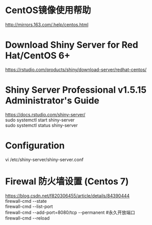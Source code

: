# CentOS镜像使用帮助
http://mirrors.163.com/.help/centos.html

# Download Shiny Server for Red Hat/CentOS 6+
https://rstudio.com/products/shiny/download-server/redhat-centos/

# Shiny Server Professional v1.5.15 Administrator's Guide
https://docs.rstudio.com/shiny-server/   
sudo systemctl start shiny-server   
sudo systemctl status shiny-server   

# Configuration
vi /etc/shiny-server/shiny-server.conf   

# Firewal 防火墙设置 (Centos 7) 
https://blog.csdn.net/f820306455/article/details/84390444   
firewall-cmd --state   
firewall-cmd --list-port   
firewall-cmd --add-port=8080/tcp --permanent #永久开放端口   
firewall-cmd --reload    

